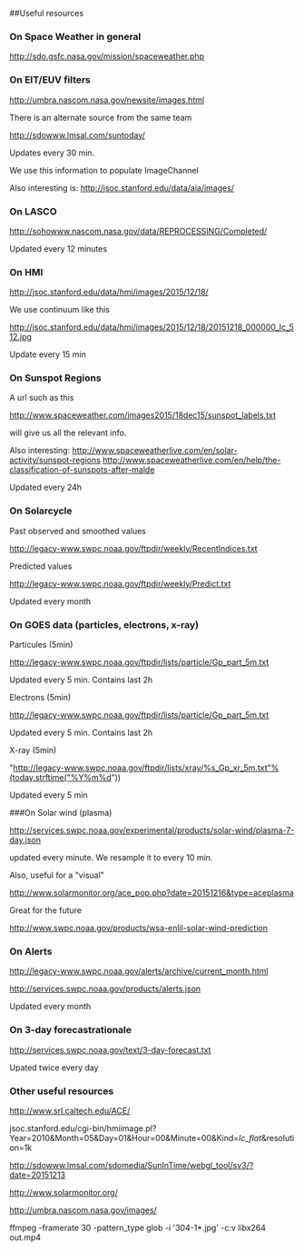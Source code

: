 ##Useful resources

### On Space Weather in general

http://sdo.gsfc.nasa.gov/mission/spaceweather.php


### On EIT/EUV filters

http://umbra.nascom.nasa.gov/newsite/images.html

There is an alternate source from the same team

http://sdowww.lmsal.com/suntoday/

Updates every 30 min.

We use this information to populate ImageChannel

Also interesting is: http://jsoc.stanford.edu/data/aia/images/

### On LASCO

http://sohowww.nascom.nasa.gov/data/REPROCESSING/Completed/

Updated every 12 minutes

### On HMI

http://jsoc.stanford.edu/data/hmi/images/2015/12/18/

We use continuum like this

http://jsoc.stanford.edu/data/hmi/images/2015/12/18/20151218_000000_Ic_512.jpg

Update every 15 min

### On Sunspot Regions

A url such as this

http://www.spaceweather.com/images2015/18dec15/sunspot_labels.txt

will give us all the relevant info.

Also interesting: http://www.spaceweatherlive.com/en/solar-activity/sunspot-regions
http://www.spaceweatherlive.com/en/help/the-classification-of-sunspots-after-malde

Updated every 24h

### On Solarcycle

Past observed and smoothed values

http://legacy-www.swpc.noaa.gov/ftpdir/weekly/RecentIndices.txt

Predicted values

http://legacy-www.swpc.noaa.gov/ftpdir/weekly/Predict.txt

Updated every month

### On GOES data (particles, electrons, x-ray)

Particules (5min)

http://legacy-www.swpc.noaa.gov/ftpdir/lists/particle/Gp_part_5m.txt

Updated every 5 min. Contains last 2h

Electrons (5min)

http://legacy-www.swpc.noaa.gov/ftpdir/lists/particle/Gp_part_5m.txt

Updated every 5 min. Contains last 2h

X-ray (5min)

"http://legacy-www.swpc.noaa.gov/ftpdir/lists/xray/%s_Gp_xr_5m.txt"%(today.strftime("%Y%m%d"))

Updated every 5 min

###On Solar wind (plasma)

http://services.swpc.noaa.gov/experimental/products/solar-wind/plasma-7-day.json

updated every minute. We resample it to every 10 min.

Also, useful for a "visual"

http://www.solarmonitor.org/ace_pop.php?date=20151216&type=aceplasma

Great for the future

http://www.swpc.noaa.gov/products/wsa-enlil-solar-wind-prediction

### On Alerts

http://legacy-www.swpc.noaa.gov/alerts/archive/current_month.html

http://services.swpc.noaa.gov/products/alerts.json

Updated every month

### On 3-day forecastrationale

http://services.swpc.noaa.gov/text/3-day-forecast.txt

Upated twice every day

### Other useful resources

http://www.srl.caltech.edu/ACE/

jsoc.stanford.edu/cgi-bin/hmiimage.pl?Year=2010&Month=05&Day=01&Hour=00&Minute=00&Kind=_Ic_flat_&resolution=1k

http://sdowww.lmsal.com/sdomedia/SunInTime/webgl_tool/sv3/?date=20151213

http://www.solarmonitor.org/

http://umbra.nascom.nasa.gov/images/

ffmpeg -framerate 30 -pattern_type glob -i '304-1*.jpg' -c:v libx264 out.mp4
